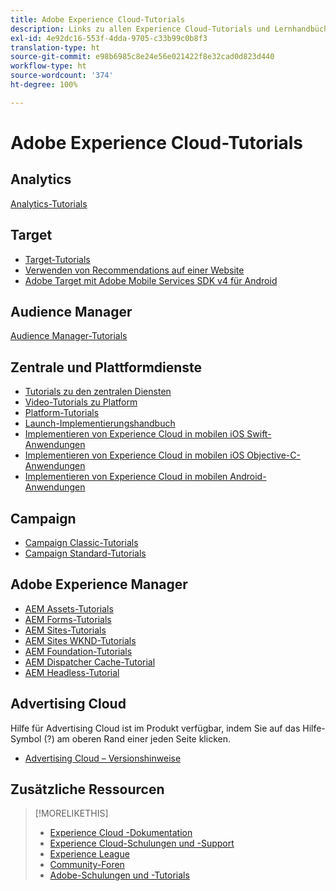 ```yaml
---
title: Adobe Experience Cloud-Tutorials
description: Links zu allen Experience Cloud-Tutorials und Lernhandbüchern
exl-id: 4e92dc16-553f-4dda-9705-c33b99c0b8f3
translation-type: ht
source-git-commit: e98b6985c8e24e56e021422f8e32cad0d823d440
workflow-type: ht
source-wordcount: '374'
ht-degree: 100%

---
```


# Adobe Experience Cloud-Tutorials

## Analytics

[Analytics-Tutorials](https://docs.adobe.com/content/help/de-DE/analytics-learn/tutorials/overview.html)

## Target

* [Target-Tutorials](https://docs.adobe.com/content/help/de-DE/target-learn/tutorials/overview.html)
* [Verwenden von Recommendations auf einer Website](https://docs.adobe.com/content/help/en/target-learn/recommendations-in-a-website/overview.html)
* [Adobe Target mit Adobe Mobile Services SDK v4 für Android](https://docs.adobe.com/content/help/en/target-learn/mobile-sdk-v4-android/overview.html)

## Audience Manager

[Audience Manager-Tutorials](https://docs.adobe.com/content/help/de-DE/audience-manager-learn/tutorials/overview.html)

## Zentrale und Plattformdienste

* [Tutorials zu den zentralen Diensten](https://docs.adobe.com/content/help/de-DE/core-services-learn/tutorials/overview.html)
* [Video-Tutorials zu Platform](https://docs.adobe.com/content/help/de-DE/platform-learn/tutorials/overview.html)
* [Platform-Tutorials](https://docs.adobe.com/content/help/de-DE/experience-platform/tutorials/home.html)
* [Launch-Implementierungshandbuch](https://docs.adobe.com/content/help/de-DE/core-services-learn/implementing-in-websites-with-launch/index.html)
* [Implementieren von Experience Cloud in mobilen iOS Swift-Anwendungen](https://docs.adobe.com/content/help/de-DE/core-services-learn/implementing-in-mobile-ios-swift-apps-with-launch/index.html)
* [Implementieren von Experience Cloud in mobilen iOS Objective-C-Anwendungen](https://docs.adobe.com/content/help/de-DE/core-services-learn/implementing-in-mobile-ios-objective-c-apps-with-launch/index.html)
* [Implementieren von Experience Cloud in mobilen Android-Anwendungen](https://docs.adobe.com/content/help/de-DE/core-services-learn/implementing-in-mobile-android-apps-with-launch/index.html)

## Campaign

* [Campaign Classic-Tutorials](https://docs.adobe.com/content/help/de-DE/campaign-classic-learn/tutorials/overview.html)
* [Campaign Standard-Tutorials](https://docs.adobe.com/content/help/de-DE/campaign-standard-learn/tutorials/overview.html)

## Adobe Experience Manager

* [AEM Assets-Tutorials](https://docs.adobe.com/content/help/de-DE/experience-manager-learn/assets/overview.html)
* [AEM Forms-Tutorials](https://docs.adobe.com/content/help/de-DE/experience-manager-learn/forms/overview.html)
* [AEM Sites-Tutorials](https://docs.adobe.com/content/help/de-DE/experience-manager-learn/sites/overview.html)
* [AEM Sites WKND-Tutorials](https://docs.adobe.com/content/help/de-DE/experience-manager-learn/getting-started-wknd-tutorial-develop/overview.html)
* [AEM Foundation-Tutorials](https://docs.adobe.com/content/help/de-DE/experience-manager-learn/assets/overview.html)
* [AEM Dispatcher Cache-Tutorial](https://docs.adobe.com/content/help/de-DE/experience-manager-learn/dispatcher-tutorial/overview.html)
* [AEM Headless-Tutorial](https://docs.adobe.com/content/help/de-DE/experience-manager-learn/getting-started-with-aem-headless/overview.html)

## Advertising Cloud

Hilfe für Advertising Cloud ist im Produkt verfügbar, indem Sie auf das Hilfe-Symbol (?) am oberen Rand einer jeden Seite klicken.

* [Advertising Cloud – Versionshinweise](https://docs.adobe.com/content/help/de-DE/release-notes/experience-cloud/current.html#adcloud)

## Zusätzliche Ressourcen

>[!MORELIKETHIS]
>
>* [Experience Cloud -Dokumentation](https://docs.adobe.com/content/help/de-DE/experience-cloud/user-guides/home.html)
>* [Experience Cloud-Schulungen und -Support](https://helpx.adobe.com/de/support/experience-cloud.html)
>* [Experience League](https://experienceleague.adobe.com/?lang=de)
>* [Community-Foren](https://forums.adobe.com/community/experience-cloud/)
>* [Adobe-Schulungen und -Tutorials](https://helpx.adobe.com/de/learning.html?promoid=KAUDK)

